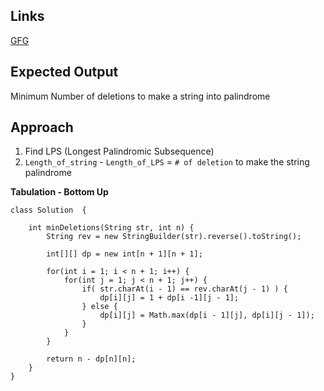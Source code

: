 ## Links
[GFG](https://practice.geeksforgeeks.org/problems/minimum-number-of-deletions4610/1)

## Expected Output
Minimum Number of deletions to make a string into palindrome

## Approach
1. Find LPS (Longest Palindromic Subsequence)
2. `Length_of_string` - `Length_of_LPS` = `# of deletion` to make the string palindrome

**Tabulation - Bottom Up**
```
class Solution  { 
    
    int minDeletions(String str, int n) {
        String rev = new StringBuilder(str).reverse().toString();
        
        int[][] dp = new int[n + 1][n + 1];
        
        for(int i = 1; i < n + 1; i++) {
            for(int j = 1; j < n + 1; j++) {
                if( str.charAt(i - 1) == rev.charAt(j - 1) ) {
                    dp[i][j] = 1 + dp[i -1][j - 1];
                } else {
                    dp[i][j] = Math.max(dp[i - 1][j], dp[i][j - 1]);
                }
            }
        }
        
        return n - dp[n][n];
    }
}
```